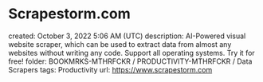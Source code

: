 # Scrapestorm.com

created: October 3, 2022 5:06 AM (UTC)
description: AI-Powered visual website scraper, which can be used to extract data from almost any websites without writing any code. Support all operating systems. Try it for free!
folder: BOOKMRKS-MTHRFCKR / PRODUCTIVITY-MTHRFCKR / Data Scrapers
tags: Productivity
url: https://www.scrapestorm.com